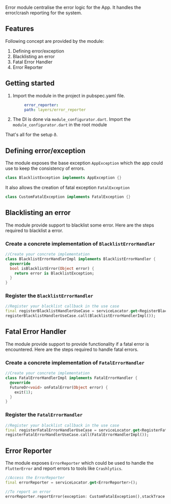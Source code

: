 Error module centralise the error logic for the App. It handles the error/crash reporting for the system.

## Features

Following concept are provided by the module:
1. Defining error/exception
2. Blacklisting an error
3. Fatal Error Handler
4. Error Reporter

## Getting started

1. Import the module in the project in pubspec.yaml file.
   ```yaml
        error_reporter:
        path: layers/error_reporter
    ```
2. The DI is done via `module_configurator.dart`. Import the `module_configurator.dart` in the root module 

That's all for the setup ð.

## Defining error/exception

The module exposes the base exception `AppException` which the app could use to keep the consistency of errors. 

```dart
class BlacklistException implements AppException {}
```

It also allows the creation of fatal exception `FatalException`
```dart
class CustomFatalException implements FatalException {}
```

## Blacklisting an error

The module provide support to blacklist some error. Here are the steps required to blacklist a error.

### Create a concrete implementation of `BlacklistErrorHandler`

```dart
//Create your concrete implementation
class BlacklistErrorHandlerImpl implements BlacklistErrorHandler {
  @override
  bool isBlacklistError(Object error) {
    return error is BlacklistException;
  }
}
```

### Register the `BlacklistErrorHandler`

```dart
//Register your blacklist callback in the use case
final registerBlacklistHandlerUseCase = serviceLocator.get<RegisterBlacklistErrorHandlerUseCase>();
registerBlacklistHandlerUseCase.call(BlacklistErrorHandlerImpl());
```

## Fatal Error Handler

The module provide support to provide functionality if a fatal error is encountered. Here are the steps required to handle fatal errors.

### Create a concrete implementation of `FatalErrorHandler`

```dart
//Create your concrete implementation
class FatalErrorHandlerImpl implements FatalErrorHandler {
  @override
  FutureOr<void> onFatalError(Object error) {
    exit(1);
  }
}
```

### Register the `FatalErrorHandler`

```dart
//Register your blacklist callback in the use case
final registerFatalErrorHandlerUseCase = serviceLocator.get<RegisterFatalErrorHandlerUseCase>();
registerFatalErrorHandlerUseCase.call(FatalErrorHandlerImpl());
```

## Error Reporter

The module exposes `ErrorReporter` which could be used to handle the `FlutterError` and report errors to tools like `Crashlytics`.

```dart
//Access the ErrorReporter
final errorReporter = serviceLocator.get<ErrorReporter>();

//To report an error
errorReporter.reportError(exception: CustomFatalException(),stackTrace: StackTrace.current);
```

